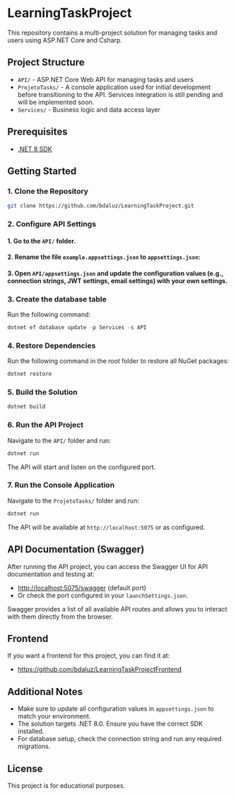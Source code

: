 # LearningTaskProject

This repository contains a multi-project solution for managing tasks and users using ASP.NET Core and Csharp.

## Project Structure

- `API/` - ASP.NET Core Web API for managing tasks and users
- `ProjetoTasks/` - A console application used for initial development before transitioning to the API. Services integration is still pending and will be implemented soon.
- `Services/` - Business logic and data access layer

## Prerequisites

- [.NET 8 SDK](https://dotnet.microsoft.com/download/dotnet/8.0)

## Getting Started

### 1. Clone the Repository

```sh
git clone https://github.com/bdaluz/LearningTaskProject.git
```

### 2. Configure API Settings

#### 1. Go to the `API/` folder.
#### 2. Rename the file `example.appsettings.json` to `appsettings.json`:

#### 3. Open `API/appsettings.json` and update the configuration values (e.g., connection strings, JWT settings, email settings) with your own settings.

### 3. Create the database table

Run the following command:

```powershell
dotnet ef database update -p Services -s API
```

### 4. Restore Dependencies

Run the following command in the root folder to restore all NuGet packages:

```powershell
dotnet restore
```

### 5. Build the Solution

```powershell
dotnet build
```

### 6. Run the API Project

Navigate to the `API/` folder and run:

```powershell
dotnet run
```

The API will start and listen on the configured port.

### 7. Run the Console Application

Navigate to the `ProjetoTasks/` folder and run:

```powershell
dotnet run
```
The API will be available at `http://localhost:5075` or as configured.

## API Documentation (Swagger)

After running the API project, you can access the Swagger UI for API documentation and testing at:

- [http://localhost:5075/swagger](http://localhost:5075/swagger) (default port)
- Or check the port configured in your `launchSettings.json`.

Swagger provides a list of all available API routes and allows you to interact with them directly from the browser.

## Frontend

If you want a frontend for this project, you can find it at:

- https://github.com/bdaluz/LearningTaskProjectFrontend

## Additional Notes

- Make sure to update all configuration values in `appsettings.json` to match your environment.
- The solution targets .NET 8.0. Ensure you have the correct SDK installed.
- For database setup, check the connection string and run any required migrations.

## License

This project is for educational purposes.
